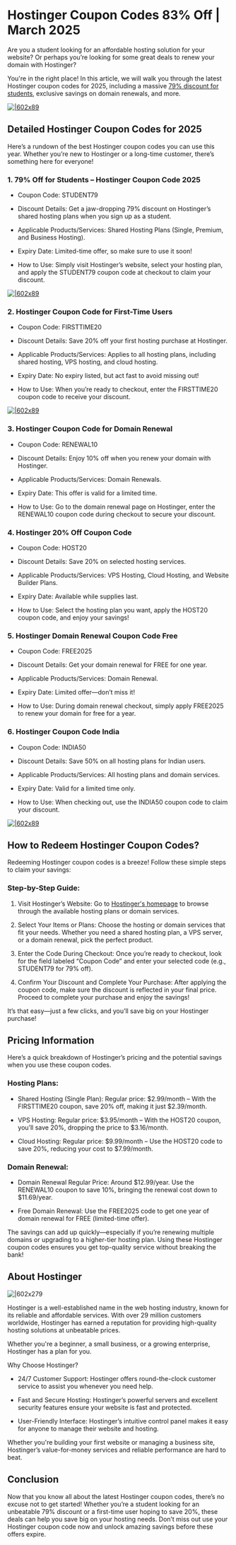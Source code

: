 # Hostinger Coupon Codes 83% Off | March 2025

Are you a student looking for an affordable hosting solution for your website? Or perhaps you’re looking for some great deals to renew your domain with Hostinger?

You're in the right place! In this article, we will walk you through the latest Hostinger coupon codes for 2025, including a massive [79% discount for students](https://www.hostinger.in/coupons), exclusive savings on domain renewals, and more.

[![|602x89](https://lh7-rt.googleusercontent.com/docsz/AD_4nXcmP_YDZEfdxcvIZwMwdjCo1u3cqQt83UXPdFJGkk2SXPTQdMMyEffUVQhH7_PaT4H_mutlMT1T6wmtbs4Xo3_lCeCINQSi96hbbx4YLb8UP7ZqetREdE1erDnH9-TcIBxp-GY3?key=6ud0lzI50P4toSPQ7CcGNr8K)](https://www.hostinger.in/coupons)

## Detailed Hostinger Coupon Codes for 2025

Here’s a rundown of the best Hostinger coupon codes you can use this year. Whether you’re new to Hostinger or a long-time customer, there’s something here for everyone!

### 1. 79% Off for Students – Hostinger Coupon Code 2025

* Coupon Code: STUDENT79

* Discount Details: Get a jaw-dropping 79% discount on Hostinger’s shared hosting plans when you sign up as a student.

* Applicable Products/Services: Shared Hosting Plans (Single, Premium, and Business Hosting).

* Expiry Date: Limited-time offer, so make sure to use it soon!

* How to Use: Simply visit Hostinger’s website, select your hosting plan, and apply the STUDENT79 coupon code at checkout to claim your discount.

[![|602x89](https://lh7-rt.googleusercontent.com/docsz/AD_4nXcmP_YDZEfdxcvIZwMwdjCo1u3cqQt83UXPdFJGkk2SXPTQdMMyEffUVQhH7_PaT4H_mutlMT1T6wmtbs4Xo3_lCeCINQSi96hbbx4YLb8UP7ZqetREdE1erDnH9-TcIBxp-GY3?key=6ud0lzI50P4toSPQ7CcGNr8K)](https://www.hostinger.in/coupons)

### 2. Hostinger Coupon Code for First-Time Users

* Coupon Code: FIRSTTIME20

* Discount Details: Save 20% off your first hosting purchase at Hostinger.

* Applicable Products/Services: Applies to all hosting plans, including shared hosting, VPS hosting, and cloud hosting.

* Expiry Date: No expiry listed, but act fast to avoid missing out!

* How to Use: When you’re ready to checkout, enter the FIRSTTIME20 coupon code to receive your discount.

[![|602x89](https://lh7-rt.googleusercontent.com/docsz/AD_4nXcmP_YDZEfdxcvIZwMwdjCo1u3cqQt83UXPdFJGkk2SXPTQdMMyEffUVQhH7_PaT4H_mutlMT1T6wmtbs4Xo3_lCeCINQSi96hbbx4YLb8UP7ZqetREdE1erDnH9-TcIBxp-GY3?key=6ud0lzI50P4toSPQ7CcGNr8K)](https://www.hostinger.in/coupons)

### 3. Hostinger Coupon Code for Domain Renewal

* Coupon Code: RENEWAL10

* Discount Details: Enjoy 10% off when you renew your domain with Hostinger.

* Applicable Products/Services: Domain Renewals.

* Expiry Date: This offer is valid for a limited time.

* How to Use: Go to the domain renewal page on Hostinger, enter the RENEWAL10 coupon code during checkout to secure your discount.

### 4. Hostinger 20% Off Coupon Code

* Coupon Code: HOST20

* Discount Details: Save 20% on selected hosting services.

* Applicable Products/Services: VPS Hosting, Cloud Hosting, and Website Builder Plans.

* Expiry Date: Available while supplies last.

* How to Use: Select the hosting plan you want, apply the HOST20 coupon code, and enjoy your savings!

### 5. Hostinger Domain Renewal Coupon Code Free

* Coupon Code: FREE2025

* Discount Details: Get your domain renewal for FREE for one year.

* Applicable Products/Services: Domain Renewal.

* Expiry Date: Limited offer—don’t miss it!

* How to Use: During domain renewal checkout, simply apply FREE2025 to renew your domain for free for a year.

### 6. Hostinger Coupon Code India

* Coupon Code: INDIA50

* Discount Details: Save 50% on all hosting plans for Indian users.

* Applicable Products/Services: All hosting plans and domain services.

* Expiry Date: Valid for a limited time only.

* How to Use: When checking out, use the INDIA50 coupon code to claim your discount.

[![|602x89](https://lh7-rt.googleusercontent.com/docsz/AD_4nXcmP_YDZEfdxcvIZwMwdjCo1u3cqQt83UXPdFJGkk2SXPTQdMMyEffUVQhH7_PaT4H_mutlMT1T6wmtbs4Xo3_lCeCINQSi96hbbx4YLb8UP7ZqetREdE1erDnH9-TcIBxp-GY3?key=6ud0lzI50P4toSPQ7CcGNr8K)
](https://www.hostinger.in/coupons)

## How to Redeem Hostinger Coupon Codes?

Redeeming Hostinger coupon codes is a breeze! Follow these simple steps to claim your savings:

### Step-by-Step Guide:

1. Visit Hostinger’s Website: Go to [Hostinger's homepage](https://www.hostinger.in/) to browse through the available hosting plans or domain services.

2. Select Your Items or Plans: Choose the hosting or domain services that fit your needs. Whether you need a shared hosting plan, a VPS server, or a domain renewal, pick the perfect product.

3. Enter the Code During Checkout: Once you’re ready to checkout, look for the field labeled “Coupon Code” and enter your selected code (e.g., STUDENT79 for 79% off).

4. Confirm Your Discount and Complete Your Purchase: After applying the coupon code, make sure the discount is reflected in your final price. Proceed to complete your purchase and enjoy the savings!

It’s that easy—just a few clicks, and you’ll save big on your Hostinger purchase!

## Pricing Information

Here’s a quick breakdown of Hostinger’s pricing and the potential savings when you use these coupon codes.

### Hosting Plans:

* Shared Hosting (Single Plan): Regular price: $2.99/month – With the FIRSTTIME20 coupon, save 20% off, making it just $2.39/month.

* VPS Hosting: Regular price: $3.95/month – With the HOST20 coupon, you’ll save 20%, dropping the price to $3.16/month.

* Cloud Hosting: Regular price: $9.99/month – Use the HOST20 code to save 20%, reducing your cost to $7.99/month.

### Domain Renewal:

* Domain Renewal Regular Price: Around $12.99/year. Use the RENEWAL10 coupon to save 10%, bringing the renewal cost down to $11.69/year.

* Free Domain Renewal: Use the FREE2025 code to get one year of domain renewal for FREE (limited-time offer).

The savings can add up quickly—especially if you’re renewing multiple domains or upgrading to a higher-tier hosting plan. Using these Hostinger coupon codes ensures you get top-quality service without breaking the bank!

## About Hostinger

![|602x279](https://lh7-rt.googleusercontent.com/docsz/AD_4nXehvJL4LikZoQhfvxlpBbuOZdzJWKbXZcn9UZr4auH2m0m6r4aHvayhz0TnmAIa8SUeZpPCBuN6pqLNCkswBDWRo_FkJh3F2hNiJ_wxoc27YvrOD4FVQPiE9kZLDSh9xUxIOg4v?key=6ud0lzI50P4toSPQ7CcGNr8K)

Hostinger is a well-established name in the web hosting industry, known for its reliable and affordable services. With over 29 million customers worldwide, Hostinger has earned a reputation for providing high-quality hosting solutions at unbeatable prices.

Whether you're a beginner, a small business, or a growing enterprise, Hostinger has a plan for you.

Why Choose Hostinger?

* 24/7 Customer Support: Hostinger offers round-the-clock customer service to assist you whenever you need help.

* Fast and Secure Hosting: Hostinger’s powerful servers and excellent security features ensure your website is fast and protected.

* User-Friendly Interface: Hostinger’s intuitive control panel makes it easy for anyone to manage their website and hosting.

Whether you're building your first website or managing a business site, Hostinger’s value-for-money services and reliable performance are hard to beat.

## Conclusion

Now that you know all about the latest Hostinger coupon codes, there’s no excuse not to get started! Whether you’re a student looking for an unbeatable 79% discount or a first-time user hoping to save 20%, these deals can help you save big on your hosting needs. Don’t miss out use your Hostinger coupon code now and unlock amazing savings before these offers expire.
